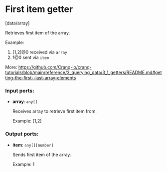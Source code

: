 # First item getter

[data/array]

Retrieves first item of the array.

Example:
1. [1,2]@0 received via `array`
2. 1@0 sent via `item`

More:
https://github.com/Cranq-io/cranq-tutorials/blob/main/reference/3_querying_data/3_1_getters/README.md#getting-the-first--last-array-elements

### Input ports:

* __array__: `any[]`

    Receives array to retrieve first item from.
    
    Example:
    [1,2]

### Output ports:

* __item__: `any[][number]`

    Sends first item of the array.
    
    Example:
    1

